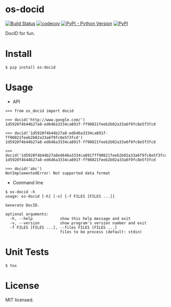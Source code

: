 # os-docid

[![Build Status](https://www.travis-ci.org/cfhamlet/os-docid.svg?branch=master)](https://www.travis-ci.org/cfhamlet/os-docid)
[![codecov](https://codecov.io/gh/cfhamlet/os-docid/branch/master/graph/badge.svg)](https://codecov.io/gh/cfhamlet/os-docid)
[![PyPI - Python Version](https://img.shields.io/pypi/pyversions/os-docid.svg)](https://pypi.python.org/pypi/os-docid)
[![PyPI](https://img.shields.io/pypi/v/os-docid.svg)](https://pypi.python.org/pypi/os-docid)

DocID for fun.

# Install

  `$ pip install os-docid`

# Usage

  * API

  ```
  >>> from os_docid import docid
  
  >>> docid('http://www.google.com/')
  1d5920f4b44b27a8-ed646a3334ca891f-ff90821feeb2b02a33a6f9fc8e5f3fcd
  
  >>> docid('1d5920f4b44b27a8-ed646a3334ca891f-ff90821feeb2b02a33a6f9fc8e5f3fcd')
  1d5920f4b44b27a8-ed646a3334ca891f-ff90821feeb2b02a33a6f9fc8e5f3fcd
  
  >>> docid('1d5920f4b44b27a8ed646a3334ca891fff90821feeb2b02a33a6f9fc8e5f3fcd')
  1d5920f4b44b27a8-ed646a3334ca891f-ff90821feeb2b02a33a6f9fc8e5f3fcd
  
  >>> docid('abc')  
  NotImplementedError: Not supported data format

  ```

  * Command line

  ```
  $ os-docid -h
  usage: os-docid [-h] [-v] [-f FILES [FILES ...]]

  Generate DocID.

  optional arguments:
    -h, --help            show this help message and exit
    -v, --version         show program's version number and exit
    -f FILES [FILES ...], --files FILES [FILES ...]
                          files to be process (default: stdin)
  ```

# Unit Tests
  `$ tox`

# License
  MIT licensed.
